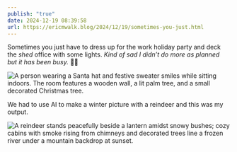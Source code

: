 ```yaml
---
publish: "true"
date: 2024-12-19 08:39:58
url: https://ericmwalk.blog/2024/12/19/sometimes-you-just.html
---
```


Sometimes you just have to dress up for the work holiday party and deck the *shed* office with some lights. *Kind of sad I didn’t do more as planned but it has been busy.*  🤷‍♂️

![A person wearing a Santa hat and festive sweater smiles while sitting indoors. The room features a wooden wall, a lit palm tree, and a small decorated Christmas tree.](https://ericmwalk.blog/uploads/2024/74bf15b11a.jpeg)

We had to use AI to make a winter picture with a reindeer and this was my output.

![A reindeer stands peacefully beside a lantern amidst snowy bushes; cozy cabins with smoke rising from chimneys and decorated trees line a frozen river under a mountain backdrop at sunset.](https://ericmwalk.blog/uploads/2024/63532a0f69.png)
